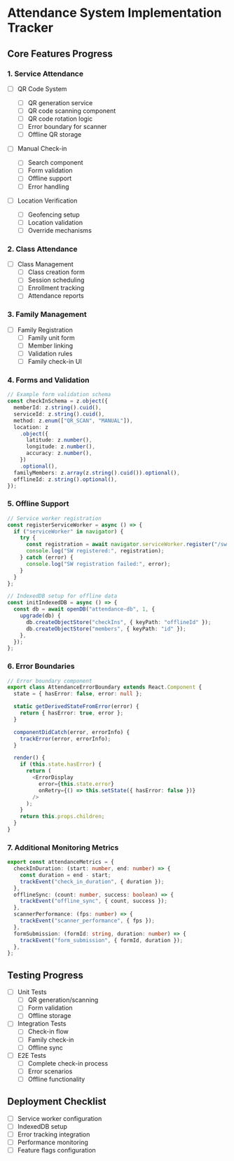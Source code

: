 # Attendance System Implementation Tracker

## Core Features Progress

### 1. Service Attendance

- [ ] QR Code System

  - [ ] QR generation service
  - [ ] QR code scanning component
  - [ ] QR code rotation logic
  - [ ] Error boundary for scanner
  - [ ] Offline QR storage

- [ ] Manual Check-in

  - [ ] Search component
  - [ ] Form validation
  - [ ] Offline support
  - [ ] Error handling

- [ ] Location Verification
  - [ ] Geofencing setup
  - [ ] Location validation
  - [ ] Override mechanisms

### 2. Class Attendance

- [ ] Class Management
  - [ ] Class creation form
  - [ ] Session scheduling
  - [ ] Enrollment tracking
  - [ ] Attendance reports

### 3. Family Management

- [ ] Family Registration
  - [ ] Family unit form
  - [ ] Member linking
  - [ ] Validation rules
  - [ ] Family check-in UI

### 4. Forms and Validation

```typescript
// Example form validation schema
const checkInSchema = z.object({
  memberId: z.string().cuid(),
  serviceId: z.string().cuid(),
  method: z.enum(["QR_SCAN", "MANUAL"]),
  location: z
    .object({
      latitude: z.number(),
      longitude: z.number(),
      accuracy: z.number(),
    })
    .optional(),
  familyMembers: z.array(z.string().cuid()).optional(),
  offlineId: z.string().optional(),
});
```

### 5. Offline Support

```typescript
// Service worker registration
const registerServiceWorker = async () => {
  if ("serviceWorker" in navigator) {
    try {
      const registration = await navigator.serviceWorker.register("/sw.js");
      console.log("SW registered:", registration);
    } catch (error) {
      console.log("SW registration failed:", error);
    }
  }
};

// IndexedDB setup for offline data
const initIndexedDB = async () => {
  const db = await openDB("attendance-db", 1, {
    upgrade(db) {
      db.createObjectStore("checkIns", { keyPath: "offlineId" });
      db.createObjectStore("members", { keyPath: "id" });
    },
  });
};
```

### 6. Error Boundaries

```typescript
// Error boundary component
export class AttendanceErrorBoundary extends React.Component {
  state = { hasError: false, error: null };

  static getDerivedStateFromError(error) {
    return { hasError: true, error };
  }

  componentDidCatch(error, errorInfo) {
    trackError(error, errorInfo);
  }

  render() {
    if (this.state.hasError) {
      return (
        <ErrorDisplay
          error={this.state.error}
          onRetry={() => this.setState({ hasError: false })}
        />
      );
    }
    return this.props.children;
  }
}
```

### 7. Additional Monitoring Metrics

```typescript
export const attendanceMetrics = {
  checkInDuration: (start: number, end: number) => {
    const duration = end - start;
    trackEvent("check_in_duration", { duration });
  },
  offlineSync: (count: number, success: boolean) => {
    trackEvent("offline_sync", { count, success });
  },
  scannerPerformance: (fps: number) => {
    trackEvent("scanner_performance", { fps });
  },
  formSubmission: (formId: string, duration: number) => {
    trackEvent("form_submission", { formId, duration });
  },
};
```

## Testing Progress

- [ ] Unit Tests
  - [ ] QR generation/scanning
  - [ ] Form validation
  - [ ] Offline storage
- [ ] Integration Tests
  - [ ] Check-in flow
  - [ ] Family check-in
  - [ ] Offline sync
- [ ] E2E Tests
  - [ ] Complete check-in process
  - [ ] Error scenarios
  - [ ] Offline functionality

## Deployment Checklist

- [ ] Service worker configuration
- [ ] IndexedDB setup
- [ ] Error tracking integration
- [ ] Performance monitoring
- [ ] Feature flags configuration
